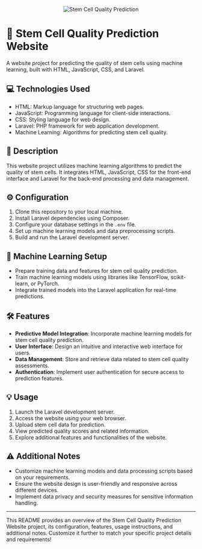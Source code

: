 <p align="center"><img src="https://github.com/AyaSHEHAT/Stema/assets/89084938/80fbd707-55a4-4d06-bce8-008245d59f58" alt="Stem Cell Quality Prediction"></p>

# :rocket: Stem Cell Quality Prediction Website

A website project for predicting the quality of stem cells using machine learning, built with HTML, JavaScript, CSS, and Laravel.

## :computer: Technologies Used

- HTML: Markup language for structuring web pages.
- JavaScript: Programming language for client-side interactions.
- CSS: Styling language for web design.
- Laravel: PHP framework for web application development.
- Machine Learning: Algorithms for predicting stem cell quality.

## :pencil: Description

This website project utilizes machine learning algorithms to predict the quality of stem cells. It integrates HTML, JavaScript, CSS for the front-end interface and Laravel for the back-end processing and data management.

## :gear: Configuration

1. Clone this repository to your local machine.
2. Install Laravel dependencies using Composer.
3. Configure your database settings in the `.env` file.
4. Set up machine learning models and data preprocessing scripts.
5. Build and run the Laravel development server.

## :robot: Machine Learning Setup

- Prepare training data and features for stem cell quality prediction.
- Train machine learning models using libraries like TensorFlow, scikit-learn, or PyTorch.
- Integrate trained models into the Laravel application for real-time predictions.

## :hammer_and_wrench: Features

- **Predictive Model Integration**: Incorporate machine learning models for stem cell quality prediction.
- **User Interface**: Design an intuitive and interactive web interface for users.
- **Data Management**: Store and retrieve data related to stem cell quality assessments.
- **Authentication**: Implement user authentication for secure access to prediction features.

## :bulb: Usage

1. Launch the Laravel development server.
2. Access the website using your web browser.
3. Upload stem cell data for prediction.
4. View predicted quality scores and related information.
5. Explore additional features and functionalities of the website.

## :warning: Additional Notes

- Customize machine learning models and data processing scripts based on your requirements.
- Ensure the website design is user-friendly and responsive across different devices.
- Implement data privacy and security measures for sensitive information handling.

---

This README provides an overview of the Stem Cell Quality Prediction Website project, its configuration, features, usage instructions, and additional notes. Customize it further to match your specific project details and requirements!
